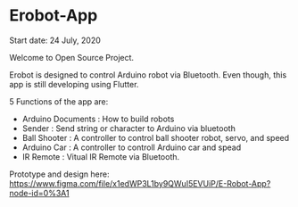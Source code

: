 # Erobot-App
Start date: 24 July, 2020

Welcome to Open Source Project.

Erobot is designed to control Arduino robot via Bluetooth. Even though, this app is still developing using Flutter. 

5 Functions of the app are:
- Arduino Documents : How to build robots
- Sender : Send string or character to Arduino via bluetooth
- Ball Shooter : A controller to control ball shooter robot, servo, and speed
- Arduino Car : A controller to controll Arduino car and spead
- IR Remote : Vitual IR Remote via Bluetooth.

Prototype and design here: https://www.figma.com/file/x1edWP3L1by9QWuI5EVUiP/E-Robot-App?node-id=0%3A1

